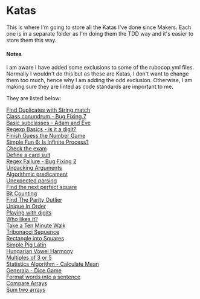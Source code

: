 # Katas

This is where I'm going to store all the Katas I've done since Makers. Each one is in a separate folder as I'm doing them the TDD way and it's easier to store them this way.

#### Notes

I am aware I have added some exclusions to some of the rubocop.yml files. Normally I wouldn't do this but as these are Katas, I don't want to change them too much, hence why I am adding the odd exclusion. Otherwise, I am making sure they are linted as code standards are important to me.

They are listed below:

[Find Duplicates with String.match](find_duplicates)<br>
[Class conundrum - Bug Fixing 7](class_conundrum)<br>
[Basic subclasses - Adam and Eve](basic_subclasses)<br>
[Regexp Basics - is it a digit?](regexp_basics)<br>
[Finish Guess the Number Game](guess_the_number)<br>
[Simple Fun 6: Is Infinite Process?](is_infinite_process)<br>
[Check the exam](check_the_exam)<br>
[Define a card suit](define_a_card_suit)<br>
[Regex Failure - Bug Fixing 2](regex_failure)<br>
[Unpacking Arguments](unpacking_arguments)<br>
[Algorithmic predicament](algorithmic_predicament)<br>
[Unexpected parsing](unexpected_parsing)<br>
[Find the next perfect square](find_next_perfect_square)<br>
[Bit Counting](bit_counting)<br>
[Find The Parity Outlier](find_the_parity_outlier)<br>
[Unique In Order](unique_in_order)<br>
[Playing with digits](playing_with_digits)<br>
[Who likes it?](who_likes_it)<br>
[Take a Ten Minute Walk](ten_minute_walk)<br>
[Tribonacci Sequence](tribonacci_sequence)<br>
[Rectangle into Squares](rectangle_into_squares)<br>
[Simple Pig Latin](simple_pig_latin)<br>
[Hungarian Vowel Harmony](hungarian_vowel_harmony)<br>
[Multiples of 3 or 5](multiples_3_or_5)<br>
[Statistics Algorithm - Calculate Mean](statistics_algorithm)<br>
[Generala - Dice Game](generala_dice_games)<br>
[Format words into a sentence](format_words)<br>
[Compare Arrays](compare_arrays)<br>
[Sum two arrays](sum_two_arrays)
